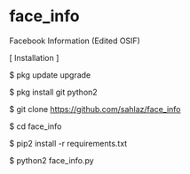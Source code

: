 # face_info
Facebook Information (Edited OSIF)


[ Installation ] 

$ pkg update upgrade 

$ pkg install git python2 

$ git clone https://github.com/sahlaz/face_info 

$ cd face_info 

$ pip2 install -r requirements.txt 

$ python2 face_info.py


